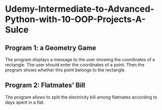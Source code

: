 # Udemy-Intermediate-to-Advanced-Python-with-10-OOP-Projects-A-Sulce

## Program 1: a Geometry Game
The program displays a message to the user showing the coordinates of a rectangle. The user should enter the coordinates of a point. 
Then the program shows whether this point belongs to the rectangle.

## Program 2: Flatmates' Bill
The program allows to split the electricity bill among flatmates according to days spent in a flat. 
